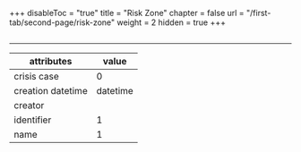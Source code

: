 +++
disableToc = "true"
title = "Risk Zone"
chapter = false
url = "/first-tab/second-page/risk-zone"
weight = 2
hidden = true
+++

##
---

| **attributes** | **value** |
| - | - |
| crisis case | 0 |
| creation datetime | datetime |
| creator | |
| identifier | 1 |
| name | 1 |